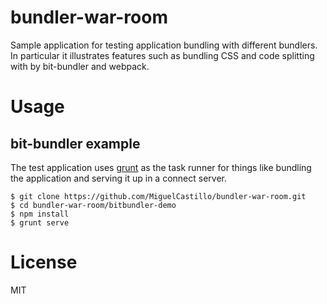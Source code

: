 # bundler-war-room

Sample application for testing application bundling with different bundlers. In particular it illustrates features such as bundling CSS and code splitting with by bit-bundler and webpack.


# Usage

## bit-bundler example

The test application uses [grunt](http://gruntjs.com/) as the task runner for things like bundling the application and serving it up in a connect server.

```
$ git clone https://github.com/MiguelCastillo/bundler-war-room.git
$ cd bundler-war-room/bitbundler-demo
$ npm install
$ grunt serve
```


# License

MIT
